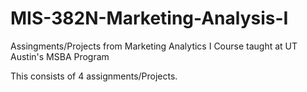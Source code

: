 # MIS-382N-Marketing-Analysis-I
Assingments/Projects from Marketing Analytics I Course taught at UT Austin's MSBA Program

This consists of 4 assignments/Projects.
